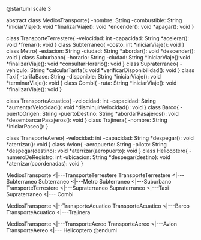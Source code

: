 @startuml
scale 3 

abstract class MediosTransporte{
    -nombre: String
    -combustible: String
    *iniciarViaje(): void
    *finalizarViaje(): void
    *encender(): void
    *apagar(): void
}

class TransporteTerrestere{
    -velocidad: int
    -capacidad: String
    *acelerar(): void
    *frenar(): void
}
class Subterraneo{
    -costo: int
    *iniciarViaje(): void
}
class Metro{
    -estacion: String
    -ciudad: String
    *abordar(): void
    *descender(): void
}
class Suburbano{
    -horario: String
    -ciudad: String
    *iniciarViaje():void 
    *finalizarViaje(): void
    *consultarHorario(): void
}
class Supraterraneo{
    -vehiculo: String
    *calcularTarifa(): void
    *verificarDisponibilidad(): void 
}
class Taxi{
    -tarifaBase: String
    -disponible: String
    *iniciarViaje(): void
    *terminarViaje(): void 
}
class Combi{
    -ruta: String
    *iniciarViaje(): void
    *finalizarViaje(): void
}


class TransporteAcuatico{
    -velocidad: int 
    -capacidad: String 
    *aumentarVelocidad(): void 
    *disminuirVelocidad(): void
}
class Barco{
    -puertoOrigen: String
    -puertoDestino: String
    *abordarPasajeros(): void
    *desembarcarPasajeros(): void
}
class Trajinera{
    -nombre: String
    *iniciarPaseo():
}


class TransporteAereo{
    -velocidad: int
    -capacidad: String
    *despegar(): void
    *aterrizar(): void
}
class Avion{
    -aeropuerto: String
    -piloto: String
    *despegar(destino): void
    *aterrizar(aeropuerto): void
}
class Helicoptero{
    -numeroDeRegistro: int 
    -ubicacion: String
    *despegar(destino): void
    *aterrizar(coordenadas): void
}

MediosTransporte <|---TransporteTerrestere
TransporteTerrestere <|---Subterraneo
Subterraneo <|---Metro
Subterraneo <|---Suburbano
TransporteTerrestere <|---Supraterraneo
Supraterraneo <|---Taxi
Supraterraneo <|--- Combi

MediosTransporte <|--TransporteAcuatico
TransporteAcuatico <|---Barco 
TransporteAcuatico <|---Trajinera 

MediosTransporte <|---TransporteAereo
TransporteAereo <|---Avion
TransporteAereo <|--- Helicoptero
@enduml